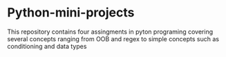 # Python-mini-projects
This repository contains four assingments in pyton programing covering several concepts ranging from OOB and regex to simple concepts such as conditioning and data types
